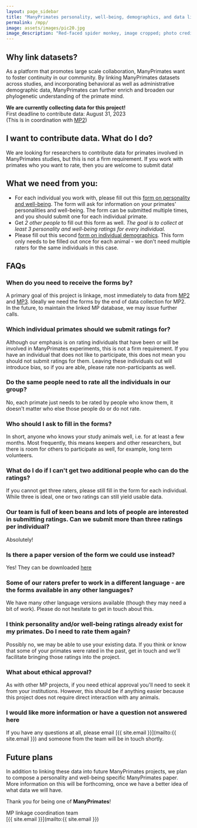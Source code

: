 ```yaml
---
layout: page_sidebar
title: "ManyPrimates personality, well-being, demographics, and data linkage"
permalink: /mpp/
image: assets/images/pic20.jpg
image_description: "Red-faced spider monkey, image cropped; photo credit: Victor Silvares"
---
```


## Why link datasets?

As a platform that promotes large scale collaboration, ManyPrimates want to foster continuity in our community. By linking ManyPrimates datasets across studies, and incorporating behavioral as well as administrative demographic data, ManyPrimates can further enrich and broaden our phylogenetic understanding of the primate mind.

<div class="box">
    <p><strong>We are currently collecting data for this project!</strong><br/>
    First deadline to contribute data: August 31, 2023<br/>
    (This is in coordination with <a href="{{ 'mp2' | absolute_url }}">MP2</a>)
    </p>
</div>

## I want to contribute data. What do I do?

We are looking for researchers to contribute data for primates involved in ManyPrimates studies, but this is not a firm requirement. If you work with primates who you want to rate, then you are welcome to submit data!

## What we need from you:

- For each individual you work with, please fill out this [form on personality and well-being](https://forms.gle/4c6LL4rmuUN8AJ2R9).
The form will ask for information on your primates' personalities and well-being. The form can be submitted multiple times, and you should submit one for each individual primate.
- Get *2 other people* to fill out this form as well. *The goal is to collect at least 3 personality and well-being ratings for every individual.*
- Please fill out this second [form on individual demographics](https://forms.gle/AiMHYf9Pi5mZMXyr9).
This form only needs to be filled out once for each animal - we don't need multiple raters for the same individuals in this case.

## FAQs

### When do you need to receive the forms by?

A primary goal of this project is linkage, most immediately to data from [MP2](/mp2) and [MP3](/mp3). Ideally we need the forms by the end of data collection for MP2. In the future, to maintain the linked MP database, we may issue further calls.

### Which individual primates should we submit ratings for?

Although our emphasis is on rating individuals that have been or will be involved in ManyPrimates experiments, this is not a firm requirement. If you have an individual that does not like to participate, this does not mean you should not submit ratings for them. Leaving these individuals out will introduce bias, so if you are able, please rate non-participants as well.

### Do the same people need to rate all the individuals in our group?

No, each primate just needs to be rated by people who know them, it doesn't matter who else those people do or do not rate.

### Who should I ask to fill in the forms?

In short, anyone who knows your study animals well, i.e. for at least a few months. Most frequently, this means keepers and other researchers, but there is room for others to participate as well, for example, long term volunteers.

### What do I do if I can't get two additional people who can do the ratings?

If you cannot get three raters, please still fill in the form for each individual. While three is ideal, one or two ratings can still yield usable data.

### Our team is full of keen beans and lots of people are interested in submitting ratings. Can we submit more than three ratings per individual?

Absolutely!

### Is there a paper version of the form we could use instead?

Yes! They can be downloaded [here](https://drive.google.com/drive/folders/1I1GQwtEP5pA8ShadNKLeI9xuPoxaUOjO?usp=sharing)
 
### Some of our raters prefer to work in a different language - are the forms available in any other languages?

We have many other language versions available (though they may need a bit of work). Please do not hesitate to get in touch about this.

### I think personality and/or well-being ratings already exist for my primates. Do I need to rate them again?

Possibly no, we may be able to use your existing data. If you think or know that some of your primates were rated in the past, get in touch and we'll facilitate bringing those ratings into the project.

### What about ethical approval?

As with other MP projects, if you need ethical approval you'll need to seek it from your institutions. However, this should be if anything easier because this project does not require direct interaction with any animals.

### I would like more information or have a question not answered here

If you have any questions at all, please email [{{ site.email }}](mailto:{{ site.email }}) and someone from the team will be in touch shortly. 

## Future plans

In addition to linking these data into future ManyPrimates projects, we plan to compose a personality and well-being specific ManyPrimates paper. More information on this will be forthcoming, once we have a better idea of what data we will have.

Thank you for being one of **ManyPrimates**! 

MP linkage coordination team  
[{{ site.email }}](mailto:{{ site.email }})

